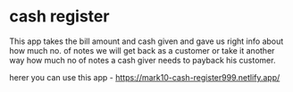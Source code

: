 # cash register

This app takes the bill amount and cash given and gave us right info about how much no. of notes we will get back as a customer or take it another way how much no of notes a cash giver needs to payback his customer.

herer you can use this app - https://mark10-cash-register999.netlify.app/
 
